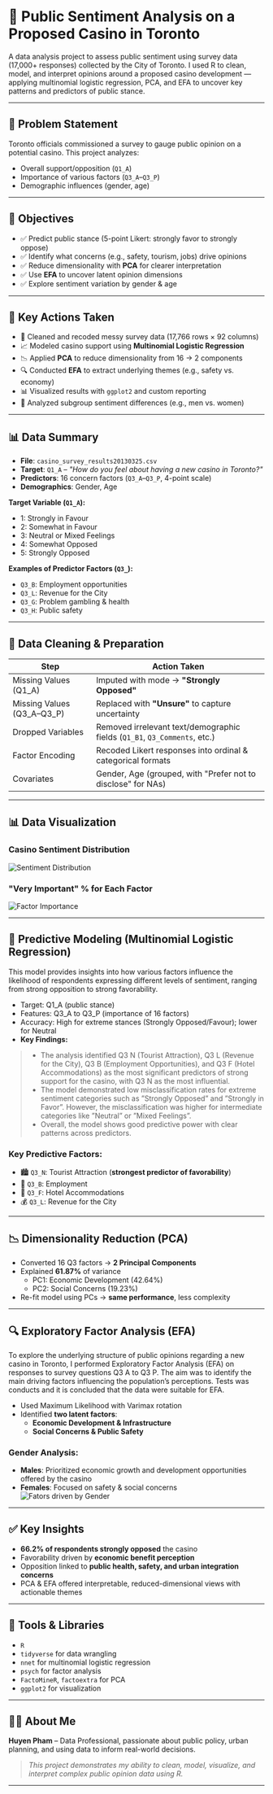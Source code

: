# 🎰 Public Sentiment Analysis on a Proposed Casino in Toronto

A data analysis project to assess public sentiment using survey data (17,000+ responses) collected by the City of Toronto. I used R to clean, model, and interpret opinions around a proposed casino development — applying multinomial logistic regression, PCA, and EFA to uncover key patterns and predictors of public stance.

---

## 🧠 Problem Statement

Toronto officials commissioned a survey to gauge public opinion on a potential casino. This project analyzes:
- Overall support/opposition (`Q1_A`)
- Importance of various factors (`Q3_A`–`Q3_P`)
- Demographic influences (gender, age)

---

## 🎯 Objectives

- ✅ Predict public stance (5-point Likert: strongly favor to strongly oppose)
- ✅ Identify what concerns (e.g., safety, tourism, jobs) drive opinions
- ✅ Reduce dimensionality with **PCA** for clearer interpretation
- ✅ Use **EFA** to uncover latent opinion dimensions
- ✅ Explore sentiment variation by gender & age

---

## 📂 Key Actions Taken

- 🧹 Cleaned and recoded messy survey data (17,766 rows × 92 columns)
- 📈 Modeled casino support using **Multinomial Logistic Regression**
- 📉 Applied **PCA** to reduce dimensionality from 16 → 2 components
- 🔍 Conducted **EFA** to extract underlying themes (e.g., safety vs. economy)
- 📊 Visualized results with `ggplot2` and custom reporting
- 👤 Analyzed subgroup sentiment differences (e.g., men vs. women)

---

## 📊 Data Summary

- **File**: `casino_survey_results20130325.csv`
- **Target**: `Q1_A` – *"How do you feel about having a new casino in Toronto?"*
- **Predictors**: 16 concern factors (`Q3_A`–`Q3_P`, 4-point scale)
- **Demographics**: Gender, Age

**Target Variable (`Q1_A`):**  
- 1: Strongly in Favour  
- 2: Somewhat in Favour  
- 3: Neutral or Mixed Feelings  
- 4: Somewhat Opposed  
- 5: Strongly Opposed

**Examples of Predictor Factors (`Q3_`):**  
- `Q3_B`: Employment opportunities  
- `Q3_L`: Revenue for the City  
- `Q3_G`: Problem gambling & health  
- `Q3_H`: Public safety  

---

## 🧼 Data Cleaning & Preparation

| Step                            | Action Taken                                                                 |
|---------------------------------|------------------------------------------------------------------------------|
| Missing Values (Q1_A)           | Imputed with mode → **"Strongly Opposed"**                                  |
| Missing Values (Q3_A–Q3_P)      | Replaced with **"Unsure"** to capture uncertainty                           |
| Dropped Variables               | Removed irrelevant text/demographic fields (`Q1_B1`, `Q3_Comments`, etc.)    |
| Factor Encoding                 | Recoded Likert responses into ordinal & categorical formats                  |
| Covariates                      | Gender, Age (grouped, with "Prefer not to disclose" for NAs)                 |

---

## 📊 Data Visualization

### Casino Sentiment Distribution
![Sentiment Distribution](figures/q1a.png)

### "Very Important" % for Each Factor
![Factor Importance](figures/Important.png)

---

## 🔮 Predictive Modeling (Multinomial Logistic Regression)

This model provides insights into how various factors influence the likelihood of
respondents expressing different levels of sentiment, ranging from strong opposition
to strong favorability.

- Target: Q1_A (public stance)
- Features: Q3_A to Q3_P (importance of 16 factors)
- Accuracy: High for extreme stances (Strongly Opposed/Favour); lower for Neutral
- __Key Findings:__
>- The analysis identified Q3 N (Tourist Attraction), Q3 L (Revenue for the
City), Q3 B (Employment Opportunities), and Q3 F (Hotel Accommodations)
as the most significant predictors of strong support for the casino, with Q3 N
as the most influential.
>- The model demonstrated low misclassification rates for extreme sentiment
categories such as ”Strongly Opposed” and ”Strongly in Favor”. However,
the misclassification was higher for intermediate categories like ”Neutral” or
”Mixed Feelings”.
>- Overall, the model shows good predictive power with clear patterns across
predictors.

### Key Predictive Factors:
- 🏙️ `Q3_N`: Tourist Attraction (**strongest predictor of favorability**)
- 💼 `Q3_B`: Employment
- 🏨 `Q3_F`: Hotel Accommodations
- 💰 `Q3_L`: Revenue for the City

---

## 📉 Dimensionality Reduction (PCA)

- Converted 16 Q3 factors → **2 Principal Components**
- Explained **61.87%** of variance  
  - PC1: Economic Development (42.64%)
  - PC2: Social Concerns (19.23%)
- Re-fit model using PCs → **same performance**, less complexity

---

## 🔍 Exploratory Factor Analysis (EFA)
To explore the underlying structure of public opinions regarding a new casino in
Toronto, I performed Exploratory Factor Analysis (EFA) on responses to survey
questions Q3 A to Q3 P. The aim was to identify the main driving factors influencing
the population’s perceptions.
Tests was conducts and it is concluded that the data were suitable for EFA. 

- Used Maximum Likelihood with Varimax rotation
- Identified **two latent factors**:
  - **Economic Development & Infrastructure**
  - **Social Concerns & Public Safety**

### Gender Analysis:
- **Males**: Prioritized economic growth and development opportunities offered by the casino
- **Females**: Focused on safety & social concerns
![Fators driven by Gender](figures/gender.png)
---

## ✅ Key Insights

- **66.2% of respondents strongly opposed** the casino  
- Favorability driven by **economic benefit perception**
- Opposition linked to **public health, safety, and urban integration concerns**
- PCA & EFA offered interpretable, reduced-dimensional views with actionable themes

---

## 🧰 Tools & Libraries

- `R`  
- `tidyverse` for data wrangling  
- `nnet` for multinomial logistic regression  
- `psych` for factor analysis  
- `FactoMineR`, `factoextra` for PCA  
- `ggplot2` for visualization  

---

## 👩‍💻 About Me

**Huyen Pham** – Data Professional, passionate about public policy, urban planning, and using data to inform real-world decisions.  
> *This project demonstrates my ability to clean, model, visualize, and interpret complex public opinion data using R.*

---






